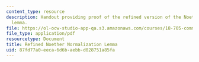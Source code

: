 ```yaml
---
content_type: resource
description: Handout providing proof of the refined version of the Noether normalization
  lemma.
file: https://ol-ocw-studio-app-qa.s3.amazonaws.com/courses/18-705-commutative-algebra-fall-2008/87fd77a0eeca6d6baebbd028751a85fa_handoutnoeth.pdf
file_type: application/pdf
resourcetype: Document
title: Refined Noether Normalization Lemma
uid: 87fd77a0-eeca-6d6b-aebb-d028751a85fa
---
```

